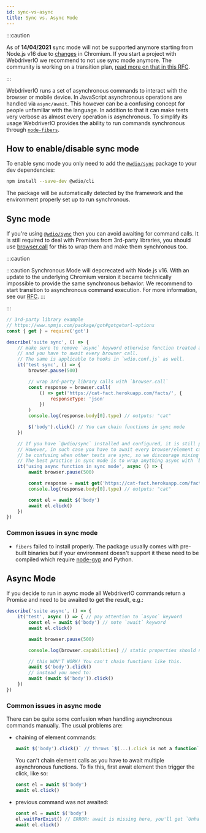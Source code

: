 ```yaml
---
id: sync-vs-async
title: Sync vs. Async Mode
---
```


:::caution

As of __14/04/2021__ sync mode will not be supported anymore starting from Node.js v16 due to [changes](https://chromium-review.googlesource.com/c/v8/v8/+/2537690) in Chromium. If you start a project with WebdriverIO we recommend to not use sync mode anymore. The community is working on a transition plan, [read more on that in this RFC](https://github.com/webdriverio/webdriverio/discussions/6702).

:::

WebdriverIO runs a set of asynchronous commands to interact with the browser or mobile device. In JavaScript asynchronous operations are handled via `async/await`. This however can be a confusing concept for people unfamiliar with the language. In addition to that it can make tests very verbose as almost every operation is asynchronous. To simplify its usage WebdriverIO provides the ability to run commands synchronous through [`node-fibers`](https://www.npmjs.com/package/fibers).

## How to enable/disable sync mode

To enable sync mode you only need to add the [`@wdio/sync`](https://www.npmjs.com/package/@wdio/sync) package to your dev dependencies:

```bash npm2yarn
npm install --save-dev @wdio/cli
```

The package will be automatically detected by the framework and the environment properly set up to run synchronous.

## Sync mode

If you're using [`@wdio/sync`](https://www.npmjs.com/package/@wdio/sync) then you can avoid awaiting for command calls. It is still required to deal with Promises from 3rd-party libraries, you should use [browser.call](api/browser/call) for this to wrap them and make them synchronous too.

:::caution

:::caution
Synchronous Mode will depcrecated with Node.js v16. With an update to the
underlying Chromium version it became technically impossible to provide the
same synchronous behavior. We recommend to start transition to asynchronous
command execution. For more information, see our <a href="https://github.com/webdriverio/webdriverio/discussions/6702">RFC</a>.
:::

:::

```js
// 3rd-party library example
// https://www.npmjs.com/package/got#gotgeturl-options
const { get } = require('got')

describe('suite sync', () => {
    // make sure to remove `async` keyword otherwise function treated as async
    // and you have to await every browser call.
    // The same is applicable to hooks in `wdio.conf.js` as well.
    it('test sync', () => {
        browser.pause(500)

        // wrap 3rd-party library calls with `browser.call`
        const response = browser.call(
            () => get('https://cat-fact.herokuapp.com/facts/', {
                responseType: 'json'
            })
        )
        console.log(response.body[0].type) // outputs: "cat"

        $('body').click() // You can chain functions in sync mode
    })

    // If you have `@wdio/sync` installed and configured, it is still possible to use async functions.
    // However, in such case you have to await every browser/element call like in async mode, and this can
    // be confusing when other tests are sync, so we discourage mixing modes, but it is possible to do so.
    // The best practice in sync mode is to wrap anything async with `browser.call`.
    it('using async function in sync mode', async () => {
        await browser.pause(500)

        const response = await get('https://cat-fact.herokuapp.com/facts/')
        console.log(response.body[0].type) // outputs: "cat"

        const el = await $('body')
        await el.click()
    })
})
```

### Common issues in sync mode

- `fibers` failed to install properly. The package usually comes with pre-built binaries but if your environment doesn't support it these need to be compiled which require [node-gyp](https://github.com/nodejs/node-gyp) and Python.

## Async Mode

If you decide to run in async mode all WebdriverIO commands return a Promise and need to be awaited to get the result, e.g.:

```js
describe('suite async', () => {
    it('test', async () => { // pay attention to `async` keyword
        const el = await $('body') // note `await` keyword
        await el.click()

        await browser.pause(500)

        console.log(browser.capabilities) // static properties should not be awaited

        // this WON'T WORK! You can't chain functions like this.
        await $('body').click()
        // instead you need to:
        await (await $('body')).click()
    })
})
```

### Common issues in async mode

There can be quite some confusion when handling asynchronous commands manually. The usual problems are:

- chaining of element commands:

    ```js
    await $('body').click()` // throws `$(...).click is not a function`
    ```

    You can't chain element calls as you have to await multiple asynchronous functions. To fix this, first await element then trigger the click, like so:

    ```js
    const el = await $('body')
    await el.click()
    ```

- previous command was not awaited:

    ```js
    const el = await $('body')
    el.waitForExist() // ERROR: await is missing here, you'll get `Unhandled promise rejection`.
    await el.click()
    ```
